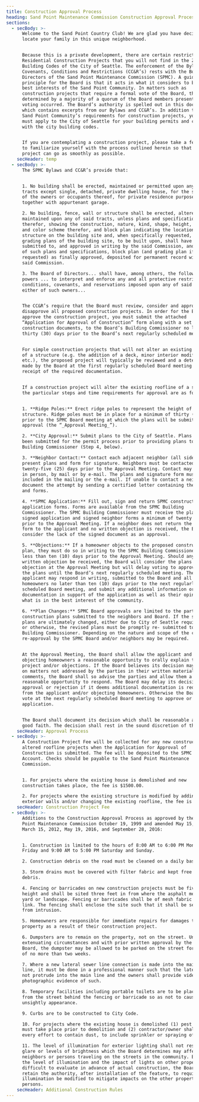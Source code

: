 ```yaml
---
title: Construction Approval Process
heading: Sand Point Maintenance Commission Construction Approval Process
sections:
  - secBody: >-
      Welcome to the Sand Point Country Club! We are glad you have decided to
      locate your family in this unique neighborhood.


      Because this is a private development, there are certain restrictions on
      Residential Construction Projects that you will not find in the Zoning or
      Building Codes of the City of Seattle. The enforcement of the Bylaws and
      Covenants, Conditions and Restrictions (CC&R’s) rests with the Board of
      Directors of the Sand Point Maintenance Commission (SPMC). A guiding
      principle for the Board is that it acts in what it considers to be the
      best interests of the Sand Point Community. In matters such as
      construction projects that require a formal vote of the Board, this is
      determined by a majority of a quorum of the Board members present when the
      voting occurred. The Board’s authority is spelled out in this document,
      which contains excerpts from our Bylaws and CC&R’s. In addition to the
      Sand Point Community’s requirements for construction projects, you also
      must apply to the City of Seattle for your building permits and comply
      with the city building codes.


      If you are contemplating a construction project, please take a few minutes
      to familiarize yourself with the process outlined herein so that your
      project can go as smoothly as possible.
    secHeader: temp
  - secBody: >-
      The SPMC Bylaws and CC&R’s provide that:


      1. No building shall be erected, maintained or permitted upon any of said
      tracts except single, detached, private dwelling house, for the sole use
      of the owners or occupants thereof, for private residence purposes
      together with appurtenant garage.

      2. No building, fence, wall or structure shall be erected, altered or
      maintained upon any of said tracts, unless plans and specifications
      therefor, showing the construction, nature, kind, shape, height, material
      and color scheme therefor, and block plan indicating the location of such
      structure on the building site and, when specifically requested, the
      grading plans of the building site, to be built upon, shall have been
      submitted to, and approved in writing by the said Commission, and a copy
      of such plans and specifications, block plan (and grading plan if
      requested) as finally approved, deposited for permanent record with the
      said Commission.

      3. The Board of Directors... shall have, among others, the following
      powers ... to interpret and enforce any and all protective restrictions,
      conditions, covenants, and reservations imposed upon any of said tracts by
      either of such owners...


      The CC&R’s require that the Board must review, consider and approve or
      disapprove all proposed construction projects. In order for the Board to
      approve the construction project, you must submit the attached
      “Application for Approval of Construction” form along with a set of
      construction documents, to the Board’s Building Commissioner no less than
      thirty (30) days prior to the Board’s next regularly scheduled meeting.


      For simple construction projects that will not alter an existing roofline
      of a structure (e.g. the addition of a deck, minor interior modifications,
      etc.), the proposed project will typically be reviewed and a determination
      made by the Board at the first regularly scheduled Board meeting following
      receipt of the required documentation.


      If a construction project will alter the existing roofline of a structure,
      the particular steps and time requirements for approval are as follows:


      1. **Ridge Poles:** Erect ridge poles to represent the height of the new
      structure. Ridge poles must be in place for a minimum of thirty (30) days
      prior to the SPMC Board meeting at which the plans will be submitted for
      approval (the “_Approval Meeting_”).

      2. **City Approval:** Submit plans to the City of Seattle. Plans must have
      been submitted for the permit process prior to providing plans to the SPMC
      Building Commissioner (Step 4, below).

      3. **Neighbor Contact:** Contact each adjacent neighbor (all sides) and
      present plans and form for signature. Neighbors must be contacted at least
      twenty-five (25) days prior to the Approval Meeting. Contact may be made
      in person, by mail or by e-mail. The plans and signature form must be
      included in the mailing or the e-mail. If unable to contact a neighbor,
      document the attempt by sending a certified letter containing the plans
      and forms.

      4. **SPMC Application:** Fill out, sign and return SPMC construction
      application forms. Forms are available from the SPMC Building
      Commissioner. The SPMC Building Commissioner must receive the plans,
      signed application and signed neighbor forms a minimum of twenty (20) days
      prior to the Approval Meeting. If a neighbor does not return the signature
      form to the applicant and no written objection is received, the Board will
      consider the lack of the signed document as an approval.

      5. **Objections:** If a homeowner objects to the proposed construction
      plan, they must do so in writing to the SPMC Building Commissioner not
      less than ten (10) days prior to the Approval Meeting. Should any such
      written objection be received, the Board will consider the plans and
      objection at the Approval Meeting but will delay voting to approve or deny
      the plans until the Board’s next regularly scheduled meeting. The
      applicant may respond in writing, submitted to the Board and all objecting
      homeowners no later than ten (10) days prior to the next regularly
      scheduled Board meeting, and submit any additional information or
      documentation in support of the application as well as their opinion as to
      what is in the best interest of the community.

      6. **Plan Changes:** SPMC Board approvals are limited to the particular
      construction plans submitted to the neighbors and Board. If the submitted
      plans are ultimately changed, either due to City of Seattle requirements
      or otherwise, the revised plans must be promptly re- submitted to the SPMC
      Building Commissioner. Depending on the nature and scope of the changes,
      re-approval by the SPMC Board and/or neighbors may be required.


      At the Approval Meeting, the Board shall allow the applicant and the
      objecting homeowners a reasonable opportunity to orally explain their
      project and/or objections. If the Board believes its decision may be based
      on matters not addressed by the parties in their written materials or oral
      comments, the Board shall so advise the parties and allow them a
      reasonable opportunity to respond. The Board may delay its decision for
      approval or rejection if it deems additional documentation is required
      from the applicant and/or objecting homeowners. Otherwise the Board shall
      vote at the next regularly scheduled Board meeting to approve or deny the
      application.


      The Board shall document its decision which shall be reasonable and in
      good faith. The decision shall rest in the sound discretion of the Board.
    secHeader: Approval Process
  - secBody: >-
      A Construction Project Fee will be collected for any new construction or
      altered roofline projects when the Application for Approval of
      Construction is submitted. The fee will be deposited to the SPMC Reserve
      Account. Checks should be payable to the Sand Point Maintenance
      Commission.


      1. For projects where the existing house is demolished and new
      construction takes place, the fee is $1500.00.

      2. For projects where the existing structure is modified by adding new
      exterior walls and/or changing the existing roofline, the fee is $750.00.
    secHeader: Construction Project Fee
  - secBody: >-
      Additions to the Construction Approval Process as approved by the Sand
      Point Maintenance Commission October 19, 1999 and amended May 15, 2001,
      March 15, 2012, May 19, 2016, and September 28, 2016:


      1. Construction is limited to the hours of 8:00 AM to 6:00 PM Monday thru
      Friday and 9:00 AM to 5:00 PM Saturday and Sunday.

      2. Construction debris on the road must be cleaned on a daily basis.

      3. Storm drains must be covered with filter fabric and kept free of
      debris.

      4. Fencing or barricades on new construction projects must be five feet in
      height and shall be sited three feet in from where the asphalt meets the
      yard or landscape. Fencing or barricades shall be of mesh fabric or chain
      link. The fencing shall enclose the site such that it shall be secured
      from intrusion.

      5. Homeowners are responsible for immediate repairs for damages to SPMC
      property as a result of their construction project.

      6. Dumpsters are to remain on the property, not on the street. Under
      extenuating circumstances and with prior written approval by the SPMC
      Board, the dumpster may be allowed to be parked on the street for a period
      of no more than two weeks.

      7. Where a new lateral sewer line connection is made into the main sewer
      line, it must be done in a professional manner such that the lateral does
      not protrude into the main line and the owners shall provide video or
      photographic evidence of such.

      8. Temporary facilities including portable toilets are to be placed away
      from the street behind the fencing or barricade so as not to cause an
      unsightly appearance.

      9. Curbs are to be constructed to City Code.

      10. For projects where the existing house is demolished (1) pest abatement
      must take place prior to demolition and (2) contractor/owner shall make
      every effort to contain dust, to include sprinkler or spraying of water.

      11. The level of illumination for exterior lighting shall not result in
      glare or levels of brightness which the Board determines may affect
      neighbors or persons traveling on the streets in the community. Because
      the level of illumination and the impact of lights on other properties is
      difficult to evaluate in advance of actual construction, the Board shall
      retain the authority, after installation of the feature, to require that
      illumination be modified to mitigate impacts on the other properties and
      persons.
    secHeader: Additional Construction Rules
---
```


